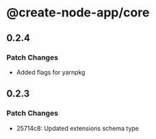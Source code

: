 # @create-node-app/core

## 0.2.4

### Patch Changes

- Added flags for yarnpkg

## 0.2.3

### Patch Changes

- 25714c8: Updated extensions schema type
